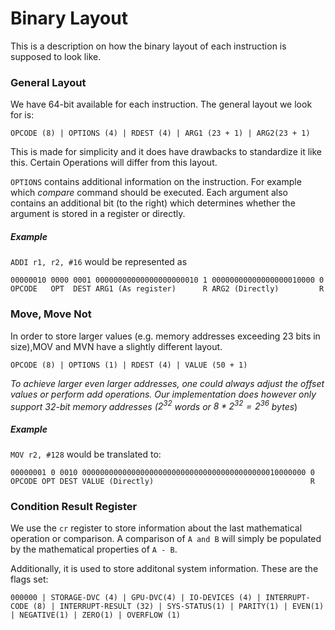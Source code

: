 # Binary Layout
This is a description on how the binary layout of each instruction is supposed to look like. 
### General Layout
We have 64-bit available for each instruction. The general layout we look for is:
```
OPCODE (8) | OPTIONS (4) | RDEST (4) | ARG1 (23 + 1) | ARG2(23 + 1)
```
This is made for simplicity and it does have drawbacks to standardize it like this. 
Certain Operations will differ from this layout.

`OPTIONS` contains additional information on the instruction. For example which _compare_ command should be executed.
Each argument also contains an additional bit (to the right) which determines whether the argument is stored in a register or directly.

##### Example
`ADDI r1, r2, #16` would be represented as
```
00000010 0000 0001 00000000000000000000010 1 00000000000000000010000 0
OPCODE   OPT  DEST ARG1 (As register)      R ARG2 (Directly)         R
```
### Move, Move Not
In order to store larger values (e.g. memory addresses exceeding 23 bits in size),MOV and MVN have a slightly different layout. 
```
OPCODE (8) | OPTIONS (1) | RDEST (4) | VALUE (50 + 1)
```
_To achieve larger even larger addresses, one could always adjust the offset values or perform add operations. Our implementation does however only support 32-bit memory addresses ($2^{32}$ words or $8*2^{32}=2^{36}$ bytes_)
##### Example
`MOV r2, #128` would be translated to:
```
00000001 0 0010 00000000000000000000000000000000000000000010000000 0
OPCODE OPT DEST VALUE (Directly)                                   R
```
### Condition Result Register
We use the `cr` register to store information about the last mathematical operation or comparison. 
A comparison of `A and B` will simply be populated by the mathematical properties of `A - B`. 

Additionally, it is used to store additonal system information.
These are the flags set:
```
000000 | STORAGE-DVC (4) | GPU-DVC(4) | IO-DEVICES (4) | INTERRUPT-CODE (8) | INTERRUPT-RESULT (32) | SYS-STATUS(1) | PARITY(1) | EVEN(1) | NEGATIVE(1) | ZERO(1) | OVERFLOW (1) 
```